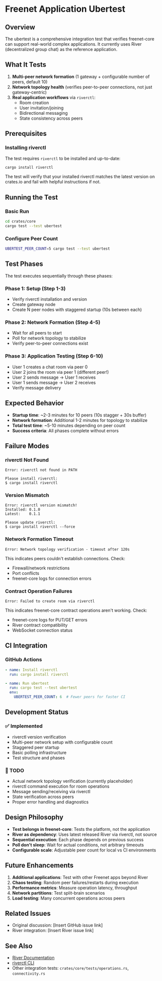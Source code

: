# Freenet Application Ubertest

## Overview

The ubertest is a comprehensive integration test that verifies freenet-core can support real-world complex applications. It currently uses River (decentralized group chat) as the reference application.

## What It Tests

1. **Multi-peer network formation** (1 gateway + configurable number of peers, default 10)
2. **Network topology health** (verifies peer-to-peer connections, not just gateway-centric)
3. **Real application workflows** via `riverctl`:
   - Room creation
   - User invitation/joining
   - Bidirectional messaging
   - State consistency across peers

## Prerequisites

### Installing riverctl

The test requires `riverctl` to be installed and up-to-date:

```bash
cargo install riverctl
```

The test will verify that your installed riverctl matches the latest version on crates.io and fail with helpful instructions if not.

## Running the Test

### Basic Run

```bash
cd crates/core
cargo test --test ubertest
```

### Configure Peer Count

```bash
UBERTEST_PEER_COUNT=5 cargo test --test ubertest
```

## Test Phases

The test executes sequentially through these phases:

### Phase 1: Setup (Step 1-3)
- Verify riverctl installation and version
- Create gateway node
- Create N peer nodes with staggered startup (10s between each)

### Phase 2: Network Formation (Step 4-5)
- Wait for all peers to start
- Poll for network topology to stabilize
- Verify peer-to-peer connections exist

### Phase 3: Application Testing (Step 6-10)
- User 1 creates a chat room via peer 0
- User 2 joins the room via peer 1 (different peer!)
- User 2 sends message → User 1 receives
- User 1 sends message → User 2 receives
- Verify message delivery

## Expected Behavior

- **Startup time**: ~2-3 minutes for 10 peers (10s stagger + 30s buffer)
- **Network formation**: Additional 1-2 minutes for topology to stabilize
- **Total test time**: ~5-10 minutes depending on peer count
- **Success criteria**: All phases complete without errors

## Failure Modes

### riverctl Not Found
```
Error: riverctl not found in PATH

Please install riverctl:
$ cargo install riverctl
```

### Version Mismatch
```
Error: riverctl version mismatch!
Installed: 0.1.0
Latest:    0.1.1

Please update riverctl:
$ cargo install riverctl --force
```

### Network Formation Timeout
```
Error: Network topology verification - timeout after 120s
```

This indicates peers couldn't establish connections. Check:
- Firewall/network restrictions
- Port conflicts
- freenet-core logs for connection errors

### Contract Operation Failures
```
Error: Failed to create room via riverctl
```

This indicates freenet-core contract operations aren't working. Check:
- freenet-core logs for PUT/GET errors
- River contract compatibility
- WebSocket connection status

## CI Integration

### GitHub Actions

```yaml
- name: Install riverctl
  run: cargo install riverctl

- name: Run ubertest
  run: cargo test --test ubertest
  env:
    UBERTEST_PEER_COUNT: 6  # Fewer peers for faster CI
```

## Development Status

### ✅ Implemented
- riverctl version verification
- Multi-peer network setup with configurable count
- Staggered peer startup
- Basic polling infrastructure
- Test structure and phases

### 🚧 TODO
- Actual network topology verification (currently placeholder)
- riverctl command execution for room operations
- Message sending/receiving via riverctl
- State verification across peers
- Proper error handling and diagnostics

## Design Philosophy

- **Test belongs in freenet-core**: Tests the platform, not the application
- **River as dependency**: Uses latest released River via riverctl, not source
- **Sequential execution**: Each phase depends on previous success
- **Poll don't sleep**: Wait for actual conditions, not arbitrary timeouts
- **Configurable scale**: Adjustable peer count for local vs CI environments

## Future Enhancements

1. **Additional applications**: Test with other Freenet apps beyond River
2. **Chaos testing**: Random peer failures/restarts during execution
3. **Performance metrics**: Measure operation latency, throughput
4. **Network partitions**: Test split-brain scenarios
5. **Load testing**: Many concurrent operations across peers

## Related Issues

- Original discussion: [Insert GitHub issue link]
- River integration: [Insert River issue link]

## See Also

- [River Documentation](https://github.com/freenet/river)
- [riverctl CLI](https://crates.io/crates/riverctl)
- Other integration tests: `crates/core/tests/operations.rs`, `connectivity.rs`
